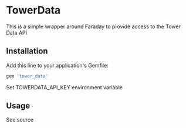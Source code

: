# TowerData

This is a simple wrapper around Faraday to provide access to the Tower Data API

## Installation

Add this line to your application's Gemfile:

```ruby
gem 'tower_data'
```

Set TOWERDATA_API_KEY environment variable


## Usage

See source


